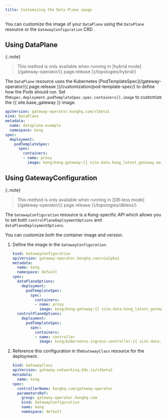 ```yaml
---
title: Customizing the Data Plane image
---
```


You can customize the image of your `DataPlane` using  the `DataPlane` resource or the `GatewayConfiguration` CRD .

## Using DataPlane

{:.note}
> This method is only available when running in [hybrid mode](/gateway-operator/{{ page.release }}/topologies/hybrid/)

The `DataPlane` resource uses the Kubernetes [PodTemplateSpec](/gateway-operator/{{ page.release }}/customization/pod-template-spec/) to define how the Pods should run. Set the`spec.deployment.podTemplateSpec.spec.containers[].image` to customize the {{ site.base_gateway }} image.

```yaml
apiVersion: gateway-operator.konghq.com/v1beta1
kind: DataPlane
metadata:
  name: dataplane-example
  namespace: kong
spec:
  deployment:
    podTemplateSpec:
      spec:
        containers:
        - name: proxy
          image: kong/kong-gateway:{{ site.data.kong_latest_gateway.ee-version }}
```

## Using GatewayConfiguration

{:.note}
> This method is only available when running in [DB-less mode](/gateway-operator/{{ page.release }}/topologies/dbless/)

The `GatewayConfiguration` resource is a Kong-specific API which allows you to set both `controlPlaneDeploymentOptions` and `dataPlaneDeploymentOptions`.

You can customize both the container image and version.
1.  Define the image in the `GatewayConfiguration`.
    ```yaml
    kind: GatewayConfiguration
    apiVersion: gateway-operator.konghq.com/v1alpha1
    metadata:
      name: kong
      namespace: default
    spec:
      dataPlaneOptions:
        deployment:
          podTemplateSpec:
            spec:
              containers:
              - name: proxy
                image: kong/kong-gateway:{{ site.data.kong_latest_gateway.ee-version }}
      controlPlaneOptions:
        deployment:
          podTemplateSpec:
            spec:
              containers:
              - name: controller
                image: kong/kubernetes-ingress-controller:{{ site.data.kong_latest_KIC }}
    ```

1.  Reference this configuration in the`GatewayClass` resource for the deployment.

    ```yaml
    kind: GatewayClass
    apiVersion: gateway.networking.k8s.io/v1beta1
    metadata:
      name: kong
    spec:
      controllerName: konghq.com/gateway-operator
      parametersRef:
        group: gateway-operator.konghq.com
        kind: GatewayConfiguration
        name: kong
        namespace: default
    ```